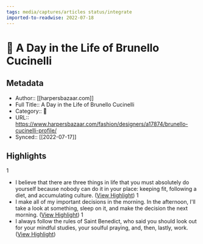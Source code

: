 ```yaml
---
tags: media/captures/articles status/integrate
imported-to-readwise: 2022-07-18
---
```

# 📰 A Day in the Life of Brunello Cucinelli

## Metadata
- Author:: [[harpersbazaar.com]]
- Full Title:: A Day in the Life of Brunello Cucinelli
- Category:: 📰
- URL:: https://www.harpersbazaar.com/fashion/designers/a17874/brunello-cucinelli-profile/
- Synced:: [[2022-07-17]]

## Highlights
1
- I believe that there are three things in life that you must absolutely do yourself because nobody can do it in your place: keeping fit, following a diet, and accumulating culture. ([View Highlight](https://instapaper.com/read/1522094773/20095659))
1
- I make all of my important decisions in the morning. In the afternoon, I'll take a look at something, sleep on it, and make the decision the next morning. ([View Highlight](https://instapaper.com/read/1522094773/20095669))
1
- I always follow the rules of Saint Benedict, who said you should look out for your mindful studies, your soulful praying, and, then, lastly, work. ([View Highlight](https://instapaper.com/read/1522094773/20095674))
